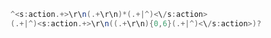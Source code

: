 
``` java
^<s:action.+>\r\n(.+\r\n)*(.+|^)<\/s:action>
(.+|^)<s:action.+>\r\n((.+\r\n){0,6}(.+|^)<\/s:action>)?
```







